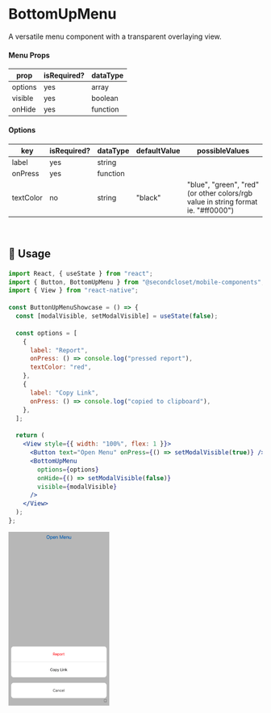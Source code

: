 # BottomUpMenu

A versatile menu component with a transparent overlaying view.

<!--- https://www.tablesgenerator.com/markdown_tables -->

#### Menu Props

| prop    | isRequired? | dataType |
| ------- | ----------- | -------- |
| options | yes         | array    |
| visible | yes         | boolean  |
| onHide  | yes         | function |

#### Options

| key       | isRequired? | dataType | defaultValue | possibleValues                                                                    |
| --------- | ----------- | -------- | ------------ | --------------------------------------------------------------------------------- |
| label     | yes         | string   |              |                                                                                   |
| onPress   | yes         | function |              |                                                                                   |
| textColor | no          | string   | "black"      | "blue", "green", "red" (or other colors/rgb value in string format ie. "#ff0000") |

<br/>

## 🔨 Usage

```jsx
import React, { useState } from "react";
import { Button, BottomUpMenu } from "@secondcloset/mobile-components";
import { View } from "react-native";

const ButtonUpMenuShowcase = () => {
  const [modalVisible, setModalVisible] = useState(false);

  const options = [
    {
      label: "Report",
      onPress: () => console.log("pressed report"),
      textColor: "red",
    },
    {
      label: "Copy Link",
      onPress: () => console.log("copied to clipboard"),
    },
  ];

  return (
    <View style={{ width: "100%", flex: 1 }}>
      <Button text="Open Menu" onPress={() => setModalVisible(true)} />
      <BottomUpMenu
        options={options}
        onHide={() => setModalVisible(false)}
        visible={modalVisible}
      />
    </View>
  );
};
```

<img src="https://github.com/SecondCloset/mobile-components/blob/master/docs/images/BottomUpMenu/bottom_menu.png?raw=true" alt="BottomUpMenu" width="200">

<br/>
